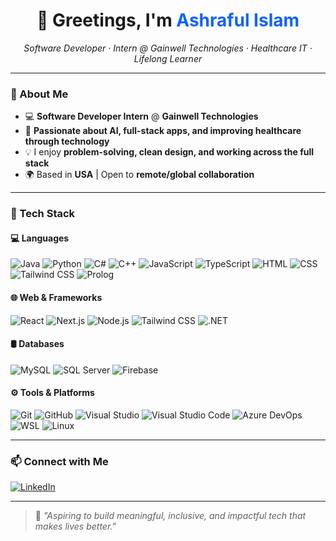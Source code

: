 <!-- Profile README for Ashraful Islam -->

<div align="center">
  <h1>👋 Greetings, I'm <span style="color:#0f62fe">Ashraful Islam</span></h1>
  <p><em>Software Developer · Intern @ Gainwell Technologies · Healthcare IT · Lifelong Learner</em></p>

  <!--img src="https://github-readme-stats.vercel.app/api?username=AI01010&show_icons=true&theme=radical" alt="Ashraful's GitHub stats" width="45%" />
  <img src="https://streak-stats.demolab.com?user=AI01010&theme=radical" alt="GitHub Streak" width="45%"/-->
</div>

---

### 🚀 About Me

- 💻 **Software Developer Intern** @ **Gainwell Technologies**
- 🧠 **Passionate about AI, full-stack apps, and improving healthcare through technology**
- 💡 I enjoy **problem-solving, clean design, and working across the full stack**
- 🌍 Based in **USA** | Open to **remote/global collaboration**

---

### 🧰 Tech Stack

#### 💻 Languages

<p align="left"> <!-- Languages --> <img src="https://img.shields.io/badge/Java-ED8B00?style=for-the-badge&logo=java&logoColor=white" alt="Java" /> <img src="https://img.shields.io/badge/Python-3670A0?style=for-the-badge&logo=python&logoColor=white" alt="Python" /> <img src="https://img.shields.io/badge/C%23-68217A?style=for-the-badge&logo=csharp&logoColor=white" alt="C#" /> <img src="https://img.shields.io/badge/C++-00599C?style=for-the-badge&logo=cplusplus&logoColor=white" alt="C++" /> <img src="https://img.shields.io/badge/JavaScript-F7DF1E?style=for-the-badge&logo=javascript&logoColor=black" alt="JavaScript" /> <img src="https://img.shields.io/badge/TypeScript-3178C6?style=for-the-badge&logo=typescript&logoColor=white" alt="TypeScript" /> <img src="https://img.shields.io/badge/HTML5-E34F26?style=for-the-badge&logo=html5&logoColor=white" alt="HTML" /> <img src="https://img.shields.io/badge/CSS3-1572B6?style=for-the-badge&logo=css3&logoColor=white" alt="CSS" /> <img src="https://img.shields.io/badge/Tailwind_CSS-38B2AC?style=for-the-badge&logo=tailwind-css&logoColor=white" alt="Tailwind CSS" /> <img src="https://img.shields.io/badge/Prolog-E61F23?style=for-the-badge" alt="Prolog" /> </p>
<!--
![Java](https://img.shields.io/badge/Java-ED8B00?style=for-the-badge&logo=java&logoColor=white)
![Python](https://img.shields.io/badge/Python-3670A0?style=for-the-badge&logo=python&logoColor=white)
![C#](https://img.shields.io/badge/C%23-5C2D91?style=for-the-badge&logo=csharp&logoColor=white)
![C++](https://img.shields.io/badge/C++-004482?style=for-the-badge&logo=c%2B%2B&logoColor=white)
![Prolog](https://img.shields.io/badge/Prolog-E61F23?style=for-the-badge)
![JavaScript](https://img.shields.io/badge/JavaScript-323330?style=for-the-badge&logo=javascript)
![TypeScript](https://img.shields.io/badge/TypeScript-007ACC?style=for-the-badge&logo=typescript)
-->

#### 🌐 Web & Frameworks
![React](https://img.shields.io/badge/React-20232a?style=for-the-badge&logo=react&logoColor=61DAFB)
![Next.js](https://img.shields.io/badge/Next.js-black?style=for-the-badge&logo=next.js)
![Node.js](https://img.shields.io/badge/Node.js-339933?style=for-the-badge&logo=nodedotjs)
![Tailwind CSS](https://img.shields.io/badge/Tailwind_CSS-06B6D4?style=for-the-badge&logo=tailwindcss)
![.NET](https://img.shields.io/badge/.NET-512BD4?style=for-the-badge&logo=dotnet)

#### 🛢 Databases
![MySQL](https://img.shields.io/badge/MySQL-00000F?style=for-the-badge&logo=mysql)
![SQL Server](https://img.shields.io/badge/SQL_Server-CC2927?style=for-the-badge&logo=microsoft-sql-server)
![Firebase](https://img.shields.io/badge/Firebase-FFCA28?style=for-the-badge&logo=firebase)

#### ⚙️ Tools & Platforms
![Git](https://img.shields.io/badge/Git-F05032?style=for-the-badge&logo=git)
![GitHub](https://img.shields.io/badge/GitHub-181717?style=for-the-badge&logo=github)
![Visual Studio](https://img.shields.io/badge/VS-5C2D91?style=for-the-badge&logo=visual-studio-code)
![Visual Studio Code](https://img.shields.io/badge/VS_Code-007ACC?style=for-the-badge&logo=visual-studio-code)
![Azure DevOps](https://img.shields.io/badge/Azure_DevOps-0089D6?style=for-the-badge&logo=microsoft-azure)
![WSL](https://img.shields.io/badge/WSL-008080?style=for-the-badge)
![Linux](https://img.shields.io/badge/Linux-FCC624?style=for-the-badge&logo=linux)

<!---

### 📈 GitHub Activity

<!-- GitHub Contribution Graph -->
<!-- img src="https://github-readme-activity-graph.vercel.app/graph?username=AI01010&theme=github-compact" width="100%"-->

---

### 📫 Connect with Me

[![LinkedIn](https://img.shields.io/badge/LinkedIn-%230077B5.svg?style=for-the-badge&logo=linkedin&logoColor=white)](https://www.linkedin.com/in/ashraful-islam-cs/)
<!-- [![Portfolio](https://img.shields.io/badge/GitHub_Portfolio-100000?style=for-the-badge&logo=github&logoColor=white)](https://github.com/AshrafulIslam25) -->

---

> 🧠 _"Aspiring to build meaningful, inclusive, and impactful tech that makes lives better."_


